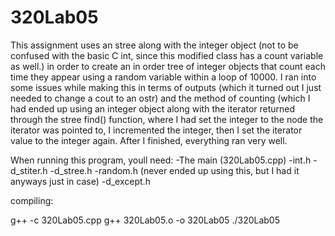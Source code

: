 # 320Lab05



This assignment uses an stree along with the integer object (not to be confused with the basic C int, since this modified class has a count variable as well.) in order to create an in order tree of integer objects that count each time they appear using a random variable within a loop of 10000. I ran into some issues while making this in terms of outputs (which it turned out I just needed to change a cout to an ostr) and the method of counting (which I had ended up using an integer object along with the iterator returned through the stree<T> find() function, where I had set the integer to the node the iterator was pointed to, I incremented the integer, then I set the iterator value to the integer again. After I finished, everything ran very well.
  
  When running this program, youll need:
  -The main (320Lab05.cpp)
  -int.h
  -d_stiter.h
  -d_stree.h
  -random.h (never ended up using this, but I had it anyways just in case)
  -d_except.h
  
  compiling:
  
  g++ -c 320Lab05.cpp
  g++ 320Lab05.o -o 320Lab05
  ./320Lab05
